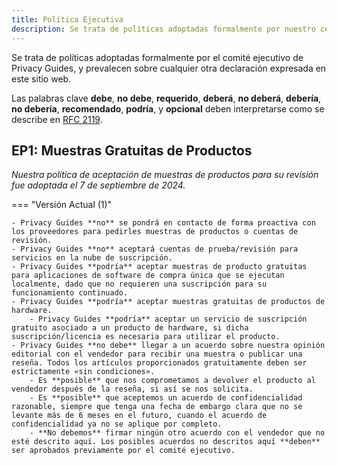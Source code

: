 ```yaml
---
title: Política Ejecutiva
description: Se trata de políticas adoptadas formalmente por nuestro comité ejecutivo y prevalecen sobre cualquier otra declaración expresada en este sitio web.
---
```


Se trata de políticas adoptadas formalmente por el comité ejecutivo de Privacy Guides, y prevalecen sobre cualquier otra declaración expresada en este sitio web.

Las palabras clave **debe**, **no debe**, **requerido**, **deberá**, **no deberá**, **debería**, **no debería**, **recomendado**, **podría**, y **opcional** deben interpretarse como se describe en [RFC 2119](https://datatracker.ietf.org/doc/html/rfc2119).

## EP1: Muestras Gratuitas de Productos

_Nuestra política de aceptación de muestras de productos para su revisión fue adoptada el 7 de septiembre de 2024._

\=== "Versión Actual (1)"

```
- Privacy Guides **no** se pondrá en contacto de forma proactiva con los proveedores para pedirles muestras de productos o cuentas de revisión.
- Privacy Guides **no** aceptará cuentas de prueba/revisión para servicios en la nube de suscripción.
- Privacy Guides **podría** aceptar muestras de producto gratuitas para aplicaciones de software de compra única que se ejecutan localmente, dado que no requieren una suscripción para su funcionamiento continuado.
- Privacy Guides **podría** aceptar muestras gratuitas de productos de hardware.
    - Privacy Guides **podría** aceptar un servicio de suscripción gratuito asociado a un producto de hardware, si dicha suscripción/licencia es necesaria para utilizar el producto.
- Privacy Guides **no debe** llegar a un acuerdo sobre nuestra opinión editorial con el vendedor para recibir una muestra o publicar una reseña. Todos los artículos proporcionados gratuitamente deben ser estrictamente «sin condiciones».
    - Es **posible** que nos comprometamos a devolver el producto al vendedor después de la reseña, si así se nos solicita.
    - Es **posible** que aceptemos un acuerdo de confidencialidad razonable, siempre que tenga una fecha de embargo clara que no se levante más de 6 meses en el futuro, cuando el acuerdo de confidencialidad ya no se aplique por completo.
    - **No debemos** firmar ningún otro acuerdo con el vendedor que no esté descrito aquí. Los posibles acuerdos no descritos aquí **deben** ser aprobados previamente por el comité ejecutivo.
```

